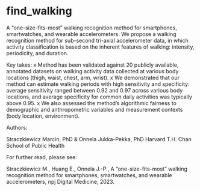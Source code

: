 # find_walking
A “one-size-fits-most” walking recognition method for smartphones, smartwatches, and wearable accelerometers.
We propose a walking recognition method for sub-second tri-axial accelerometer data, in which activity classification is based on the inherent features of walking: intensity, periodicity, and duration.

Key takes:
x Method has been validated against 20 publicly available, annotated datasets on walking activity data collected at various body locations (thigh, waist, chest, arm, wrist).
x We demonstrated that our method can estimate walking periods with high sensitivity and specificity: average sensitivity ranged between 0.92 and 0.97 across various body locations, and average specificity for common daily activities was typically above 0.95.
x We also assessed the method’s algorithmic fairness to demographic and anthropometric variables and measurement contexts (body location, environment).

Authors:

Straczkiewicz Marcin, PhD & Onnela Jukka-Pekka, PhD
Harvard T.H. Chan School of Public Health


For further read, please see:

Straczkiewicz M., Huang E., Onnela J.-P., A “one-size-fits-most” walking recognition method for smartphones, smartwatches, and wearable accelerometers, npj Digital Medicine, 2023.
